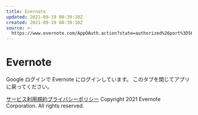 ```yaml
---
title: Evernote
updated: 2021-09-19 00:39:10Z
created: 2021-09-19 00:39:10Z
source: >-
  https://www.evernote.com/AppOAuth.action?state=authorized%26port%3D56618&code=4%2F0AX4XfWhFqxm3ggjMijkNLvjHdmxpqGWAz2fFMLhvkLts716IsYia6WU0tiBZUqqJFUwjYw&scope=email+profile+https%3A%2F%2Fwww.googleapis.com%2Fauth%2Fuserinfo.profile+https%3A%2F%2Fwww.googleapis.com%2Fauth%2Fuserinfo.email+openid&authuser=0&prompt=none#
---
```


# Evernote

Google ログインで Evernote にログインしています。
このタブを閉じてアプリに戻ってください。

 [サービス利用規約](https://evernote.com/tos/)[プライバシーポリシー](https://evernote.com/privacy/) Copyright 2021 Evernote Corporation. All rights reserved.